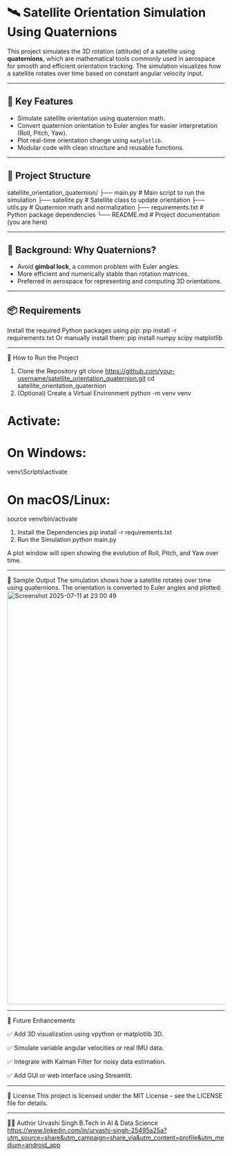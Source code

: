 
 # 🛰️ Satellite Orientation Simulation Using Quaternions

This project simulates the 3D rotation (attitude) of a satellite using **quaternions**, which are mathematical tools commonly used in aerospace for smooth and efficient orientation tracking. The simulation visualizes how a satellite rotates over time based on constant angular velocity input.

---

## 📌 Key Features

- Simulate satellite orientation using quaternion math.
- Convert quaternion orientation to Euler angles for easier interpretation (Roll, Pitch, Yaw).
- Plot real-time orientation change using `matplotlib`.
- Modular code with clean structure and reusable functions.

---

## 📁 Project Structure

satellite_orientation_quaternion/
├── main.py # Main script to run the simulation
├── satellite.py # Satellite class to update orientation
├── utils.py # Quaternion math and normalization
├── requirements.txt # Python package dependencies
└── README.md # Project documentation (you are here)

---

## 🧠 Background: Why Quaternions?

- Avoid **gimbal lock**, a common problem with Euler angles.
- More efficient and numerically stable than rotation matrices.
- Preferred in aerospace for representing and computing 3D orientations.

---

## 📦 Requirements

Install the required Python packages using pip:
pip install -r requirements.txt
Or manually install them:
pip install numpy scipy matplotlib

---

🚀 How to Run the Project
1. Clone the Repository
git clone https://github.com/your-username/satellite_orientation_quaternion.git
cd satellite_orientation_quaternion
2. (Optional) Create a Virtual Environment
python -m venv venv

# Activate:
# On Windows:
venv\Scripts\activate

# On macOS/Linux:

source venv/bin/activate
1. Install the Dependencies
pip install -r requirements.txt
2. Run the Simulation
python main.py

A plot window will open showing the evolution of Roll, Pitch, and Yaw over time.

---

🧪 Sample Output
The simulation shows how a satellite rotates over time using quaternions. The orientation is converted to Euler angles and plotted:<img width="1470" height="956" alt="Screenshot 2025-07-11 at 23 00 49" src="https://github.com/user-attachments/assets/dcd3b3af-7c5c-4ca2-8cbe-71413403b10f" />

---

🔮 Future Enhancements

✅ Add 3D visualization using vpython or matplotlib 3D.

✅ Simulate variable angular velocities or real IMU data.

✅ Integrate with Kalman Filter for noisy data estimation.

✅ Add GUI or web interface using Streamlit.

---

📜 License
This project is licensed under the MIT License – see the LICENSE file for details.

---

👨‍💻 Author
Urvashi Singh
B.Tech in AI & Data Science
https://www.linkedin.com/in/urvashi-singh-25495a25a?utm_source=share&utm_campaign=share_via&utm_content=profile&utm_medium=android_app

